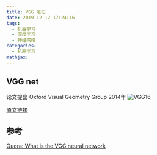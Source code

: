 ```yaml
---
title: VGG 笔记
date: 2019-12-12 17:24:16
tags:
  - 机器学习
  - 深度学习
  - 神经网络
categories:
  - 机器学习
mathjax:
---
```

## VGG net

论文提出 Oxford Visual Geometry Group 2014年
![VGG16](https://i.loli.net/2019/12/12/ovMdYrGBi5Kf8UP.png)

[原文链接](https://arxiv.org/pdf/1409.1556.pdf%20http://arxiv.org/abs/1409.1556.pdf)

## 参考

[Quora: What is the VGG neural network](https://www.quora.com/What-is-the-VGG-neural-network)

